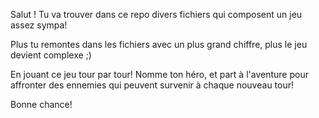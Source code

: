 Salut ! Tu va trouver dans ce repo divers fichiers qui composent un jeu assez sympa!

Plus tu remontes dans les fichiers avec un plus grand chiffre, plus le jeu devient complexe ;)

En jouant ce jeu tour par tour!
Nomme ton héro, et part à l'aventure pour affronter des ennemies qui peuvent survenir à chaque nouveau tour!

Bonne chance!